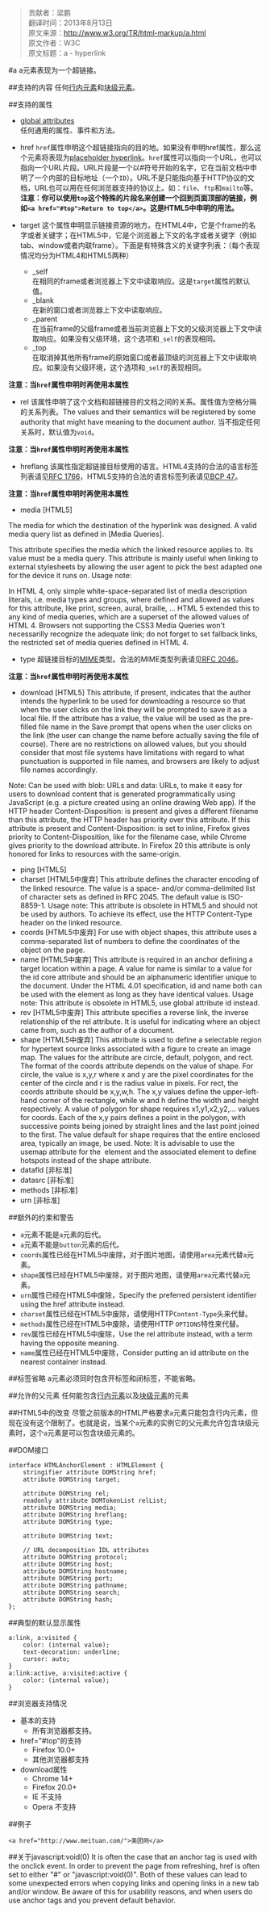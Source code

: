 > 贡献者：梁鹏  
> 翻译时间：2013年8月13日  
> 原文来源：http://www.w3.org/TR/html-markup/a.html  
> 原文作者：W3C  
> 原文标题：a - hyperlink  

#a
a元素表现为一个超链接。

##支持的内容
任何[行内元素](http://www.w3.org/TR/html-markup/common-models.html#common.elem.phrasing)和[块级元素](http://www.w3.org/TR/html-markup/common-models.html#common.elem.flow)。  

##支持的属性
* [global attributes](http://www.w3.org/TR/html-markup/global-attributes.html)  
任何通用的属性、事件和方法。

* href
`href`属性申明这个超链接指向的目的地。如果没有申明href属性，那么这个元素将表现为[placeholder hyperlink](http://www.w3.org/TR/html-markup/a.html#placeholder-hyperlink)。`href`属性可以指向一个URL，也可以指向一个URL片段。URL片段是一个以#符号开始的名字，它在当前文档中申明了一个内部的目标地址（一个`ID`）。URL不是只能指向基于HTTP协议的文档，URL也可以用在任何浏览器支持的协议上。如：`file`、`ftp`和`mailto`等。  
__注意：你可以使用`top`这个特殊的片段名来创建一个回到页面顶部的链接，例如`<a href="#top">Return to top</a>`。这是HTML5中申明的用法。__

* target
这个属性申明显示链接资源的地方。在HTML4中，它是个frame的名字或者关键字；在HTML5中，它是个浏览器上下文的名字或者关键字（例如tab、window或者内联frame）。下面是有特殊含义的关键字列表：（每个表现情况均分为HTML4和HTML5两种）
    * _self  
    在相同的frame或者浏览器上下文中读取响应。这是`target`属性的默认值。
    * _blank  
    在新的窗口或者浏览器上下文中读取响应。
    * _parent  
    在当前frame的父级frame或者当前浏览器上下文的父级浏览器上下文中读取响应。如果没有父级环境，这个选项和`_self`的表现相同。
    * _top  
    在取消掉其他所有frame的原始窗口或者最顶级的浏览器上下文中读取响应。如果没有父级环境，这个选项和`_self`的表现相同。

__注意：当`href`属性申明时再使用本属性__

* rel
该属性申明了这个文档和超链接目的文档之间的关系。属性值为空格分隔的关系列表。The values and their semantics will be registered by some authority that might have meaning to the document author. 当不指定任何关系时，默认值为`void`。  

__注意：当`href`属性申明时再使用本属性__

* hreflang
该属性指定超链接目标使用的语言。HTML4支持的合法的语言标签列表请见[RFC 1766]()，HTML5支持的合法的语言标签列表请见[BCP 47](http://www.w3.org/TR/html-markup/references.html#refsBCP47)。  

__注意：当`href`属性申明时再使用本属性__

* media [HTML5]

The media for which the destination of the hyperlink was designed.
A valid media query list as defined in [Media Queries].


This attribute specifies the media which the linked resource applies to. Its value must be a media query. This attribute is mainly useful when linking to external stylesheets by allowing the user agent to pick the best adapted one for the device it runs on.
Usage note:

In HTML 4, only simple white-space-separated list of media description literals, i.e. media types and groups, where defined and allowed as values for this attribute, like print, screen, aural, braille, ... HTML 5 extended this to any kind of media queries, which are a superset of the allowed values of HTML 4.
Browsers not supporting the CSS3 Media Queries won't necessarilly recognize the adequate link; do not forget to set fallback links, the restricted set of media queries defined in HTML 4.

* type
超链接目标的[MIME](http://www.w3.org/TR/html-markup/datatypes.html#common.data.mimetype)类型。合法的MIME类型列表请见[RFC 2046](http://www.w3.org/TR/html-markup/references.html#refsRFC2046)。  

__注意：当`href`属性申明时再使用本属性__

* download [HTML5]
This attribute, if present, indicates that the author intends the hyperlink to be used for downloading a resource so that when the user clicks on the link they will be prompted to save it as a local file. If the attribute has a value, the value will be used as the pre-filled file name in the Save prompt that opens when the user clicks on the link (the user can change the name before actually saving the file of course). There are no restrictions on allowed values, but you should consider that most file systems have limitations with regard to what punctuation is supported in file names, and browsers are likely to adjust file names accordingly.

Note:
Can be used with blob: URLs and data: URLs, to make it easy for users to download content that is generated programmatically using JavaScript (e.g. a picture created using an online drawing Web app).
If the HTTP header Content-Disposition: is present and gives a different filename than this attribute, the HTTP header has priority over this attribute.
If this attribute is present and Content-Disposition: is set to inline, Firefox gives priority to Content-Disposition, like for the filename case, while Chrome gives priority to the download attribute.
In Firefox 20 this attribute is only honored for links to resources with the same-origin.

* ping [HTML5]
* charset [HTML5中废弃]
This attribute defines the character encoding of the linked resource. The value is a space- and/or comma-delimited list of character sets as defined in RFC 2045. The default value is ISO-8859-1.
Usage note: This attribute is obsolete in HTML5 and should not be used by authors. To achieve its effect, use the HTTP Content-Type header on the linked resource.
* coords [HTML5中废弃]
For use with object shapes, this attribute uses a comma-separated list of numbers to define the coordinates of the object on the page.
* name [HTML5中废弃]
This attribute is required in an anchor defining a target location within a page. A value for name is similar to a value for the id core attribute and should be an alphanumeric identifier unique to the document. Under the HTML 4.01 specification, id and name both can be used with the <a> element as long as they have identical values.
Usage note: This attribute is obsolete in HTML5, use global attribute id instead.
* rev [HTML5中废弃]
This attribute specifies a reverse link, the inverse relationship of the rel attribute. It is useful for indicating where an object came from, such as the author of a document.
* shape [HTML5中废弃]
This attribute is used to define a selectable region for hypertext source links associated with a figure to create an image map. The values for the attribute are circle, default, polygon, and rect. The format of the coords attribute depends on the value of shape. For circle, the value is x,y,r where x and y are the pixel coordinates for the center of the circle and r is the radius value in pixels. For rect, the coords attribute should be x,y,w,h. The x,y values define the upper-left-hand corner of the rectangle, while w and h define the width and height respectively. A value of polygon for shape requires x1,y1,x2,y2,... values for coords. Each of the x,y pairs defines a point in the polygon, with successive points being joined by straight lines and the last point joined to the first. The value default for shape requires that the entire enclosed area, typically an image, be used.
Note: It is advisable to use the usemap attribute for the <img> element and the associated <map> element to define hotspots instead of the shape attribute.
* datafld [非标准]
* datasrc [非标准]
* methods [非标准]
* urn [非标准]
 
##额外的约束和警告
* `a`元素不能是`a`元素的后代。
* `a`元素不能是`button`元素的后代。
* `coords`属性已经在HTML5中废除，对于图片地图，请使用`area`元素代替`a`元素。
* `shape`属性已经在HTML5中废除，对于图片地图，请使用`area`元素代替`a`元素。
* `urn`属性已经在HTML5中废除，Specify the preferred persistent identifier using the href attribute instead.
* `charset`属性已经在HTML5中废除，请使用HTTP`Content-Type`头来代替。
* `methods`属性已经在HTML5中废除，请使用HTTP `OPTIONS`特性来代替。
* `rev`属性已经在HTML5中废除，Use the rel attribute instead, with a term having the opposite meaning.
* `name`属性已经在HTML5中废除，Consider putting an id attribute on the nearest container instead.

##标签省略
a元素必须同时包含开标签和闭标签，不能省略。

##允许的父元素
任何能包含[行内元素](http://www.w3.org/TR/html-markup/common-models.html#common.elem.phrasing)以及[块级元素](http://www.w3.org/TR/html-markup/common-models.html#common.elem.flow)的元素

##HTML5中的改变
尽管之前版本的HTML严格要求`a`元素只能包含行内元素，但现在没有这个限制了。也就是说，当某个`a`元素的实例它的父元素允许包含块级元素时，这个`a`元素是可以包含块级元素的。

##DOM接口
```
interface HTMLAnchorElement : HTMLElement {
    stringifier attribute DOMString href;
    attribute DOMString target;

    attribute DOMString rel;
    readonly attribute DOMTokenList relList;
    attribute DOMString media;
    attribute DOMString hreflang;
    attribute DOMString type;

    attribute DOMString text;

    // URL decomposition IDL attributes
    attribute DOMString protocol;
    attribute DOMString host;
    attribute DOMString hostname;
    attribute DOMString port;
    attribute DOMString pathname;
    attribute DOMString search;
    attribute DOMString hash;
};
```

##典型的默认显示属性
```
a:link, a:visited {
    color: (internal value);
    text-decoration: underline;
    cursor: auto;
}
a:link:active, a:visited:active {
    color: (internal value);
}
```

##浏览器支持情况
* 基本的支持
    * 所有浏览器都支持。
* href="#top"的支持
    * Firefox 10.0+
    * 其他浏览器都支持
* download属性
    * Chrome 14+
    * Firefox 20.0+
    * IE 不支持
    * Opera 不支持

##例子
```
<a href="http://www.meituan.com/">美团网</a>
```

##关于javascript:void(0)
It is often the case that an anchor tag is used with the onclick event. In order to prevent the page from refreshing, href is often set to either "#" or "javascript:void(0)". Both of these values can lead to some unexpected errors when copying links and opening links in a new tab and/or window. Be aware of this for usability reasons, and when users do use anchor tags and you prevent default behavior.
